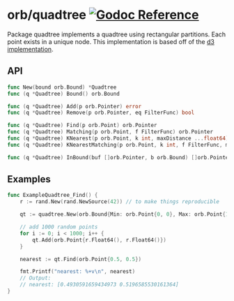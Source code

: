 orb/quadtree [![Godoc Reference](https://godoc.org/github.com/paulmach/orb/quadtree?status.svg)](https://godoc.org/github.com/paulmach/orb/quadtree)
============

Package quadtree implements a quadtree using rectangular partitions.
Each point exists in a unique node. This implementation is based off of the
[d3 implementation](https://github.com/mbostock/d3/wiki/Quadtree-Geom).

## API

```go
func New(bound orb.Bound) *Quadtree
func (q *Quadtree) Bound() orb.Bound

func (q *Quadtree) Add(p orb.Pointer) error
func (q *Quadtree) Remove(p orb.Pointer, eq FilterFunc) bool

func (q *Quadtree) Find(p orb.Point) orb.Pointer
func (q *Quadtree) Matching(p orb.Point, f FilterFunc) orb.Pointer
func (q *Quadtree) KNearest(p orb.Point, k int, maxDistance ...float64) []orb.Pointer
func (q *Quadtree) KNearestMatching(p orb.Point, k int, f FilterFunc, maxDistance ...float64) []orb.Pointer

func (q *Quadtree) InBound(buf []orb.Pointer, b orb.Bound) []orb.Pointer
```

## Examples

```go
func ExampleQuadtree_Find() {
	r := rand.New(rand.NewSource(42)) // to make things reproducible

	qt := quadtree.New(orb.Bound{Min: orb.Point{0, 0}, Max: orb.Point{1, 1}})

	// add 1000 random points
	for i := 0; i < 1000; i++ {
		qt.Add(orb.Point{r.Float64(), r.Float64()})
	}

	nearest := qt.Find(orb.Point{0.5, 0.5})

	fmt.Printf("nearest: %+v\n", nearest)
	// Output:
	// nearest: [0.4930591659434973 0.5196585530161364]
}
```
